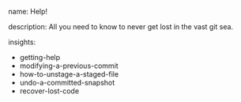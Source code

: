 name: Help! 

description: All you need to know to never get lost in the vast git sea.

insights:
  - getting-help
  - modifying-a-previous-commit
  - how-to-unstage-a-staged-file
  - undo-a-committed-snapshot
  - recover-lost-code
